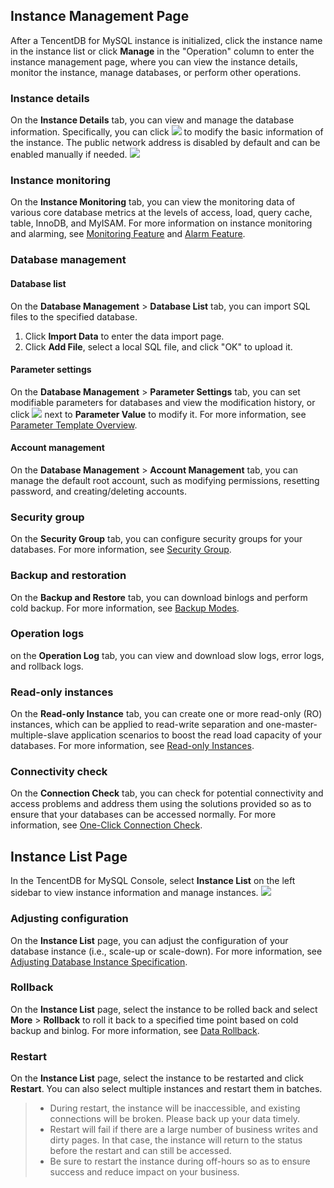 ## Instance Management Page
After a TencentDB for MySQL instance is initialized, click the instance name in the instance list or click **Manage** in the "Operation" column to enter the instance management page, where you can view the instance details, monitor the instance, manage databases, or perform other operations.

### Instance details
On the **Instance Details** tab, you can view and manage the database information. Specifically, you can click <img src="https://main.qcloudimg.com/raw/071659c8118f8c9b94d4ab90cebbd955.png"  style="margin:0;"> to modify the basic information of the instance. The public network address is disabled by default and can be enabled manually if needed.
![](https://main.qcloudimg.com/raw/be7a1916b3cba0932a015b95fa857d2d.png)

### Instance monitoring
On the **Instance Monitoring** tab, you can view the monitoring data of various core database metrics at the levels of access, load, query cache, table, InnoDB, and MyISAM.
For more information on instance monitoring and alarming, see [Monitoring Feature](https://intl.cloud.tencent.com/document/product/236/8455) and [Alarm Feature](https://intl.cloud.tencent.com/document/product/236/8457).

### Database management
#### Database list
On the **Database Management** > **Database List** tab, you can import SQL files to the specified database.
1. Click **Import Data** to enter the data import page.
2. Click **Add File**, select a local SQL file, and click "OK" to upload it.

#### Parameter settings
On the **Database Management** > **Parameter Settings** tab, you can set modifiable parameters for databases and view the modification history, or click <img src="https://main.qcloudimg.com/raw/071659c8118f8c9b94d4ab90cebbd955.png"  style="margin:0;"> next to **Parameter Value** to modify it. For more information, see [Parameter Template Overview](https://intl.cloud.tencent.com/document/product/236/8461).

#### Account management
On the **Database Management** > **Account Management** tab, you can manage the default root account, such as modifying permissions, resetting password, and creating/deleting accounts.

### Security group
On the **Security Group** tab, you can configure security groups for your databases. For more information, see [Security Group](https://intl.cloud.tencent.com/document/product/236/14470).

### Backup and restoration
On the **Backup and Restore** tab, you can download binlogs and perform cold backup. For more information, see [Backup Modes](https://intl.cloud.tencent.com/document/product/236/7513).

### Operation logs
on the **Operation Log** tab, you can view and download slow logs, error logs, and rollback logs.

### Read-only instances
On the **Read-only Instance** tab, you can create one or more read-only (RO) instances, which can be applied to read-write separation and one-master-multiple-slave application scenarios to boost the read load capacity of your databases. For more information, see [Read-only Instances](https://intl.cloud.tencent.com/document/product/236/7270).

### Connectivity check
On the **Connection Check** tab, you can check for potential connectivity and access problems and address them using the solutions provided so as to ensure that your databases can be accessed normally. For more information, see [One-Click Connection Check](https://cloud.tencent.com/document/product/236/33206).

## Instance List Page
In the TencentDB for MySQL Console, select **Instance List** on the left sidebar to view instance information and manage instances.
![](https://main.qcloudimg.com/raw/ad7eb840269b428dd044ddd45b08545e.png)

### Adjusting configuration
On the **Instance List** page, you can adjust the configuration of your database instance (i.e., scale-up or scale-down). For more information, see [Adjusting Database Instance Specification](https://intl.cloud.tencent.com/document/product/236/19707).

### Rollback
On the **Instance List** page, select the instance to be rolled back and select **More** > **Rollback** to roll it back to a specified time point based on cold backup and binlog. For more information, see [Data Rollback](https://intl.cloud.tencent.com/document/product/236/7276).

### Restart
On the **Instance List** page, select the instance to be restarted and click **Restart**. You can also select multiple instances and restart them in batches.
>
> - During restart, the instance will be inaccessible, and existing connections will be broken. Please back up your data timely.
> - Restart will fail if there are a large number of business writes and dirty pages. In that case, the instance will return to the status before the restart and can still be accessed.
> - Be sure to restart the instance during off-hours so as to ensure success and reduce impact on your business.
